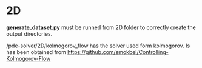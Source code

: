 # 2D
**generate_dataset.py** must be runned from 2D folder to correctly create the output directories.

/pde-solver/2D/kolmogorov_flow has the solver used form kolmogorov. Is has been obtained from https://github.com/smokbel/Controlling-Kolmogorov-Flow
